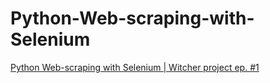 # Python-Web-scraping-with-Selenium

[Python Web-scraping with Selenium | Witcher project ep. #1]([https://www.youtube.com/watch?v=RuNolAh_4bU])
